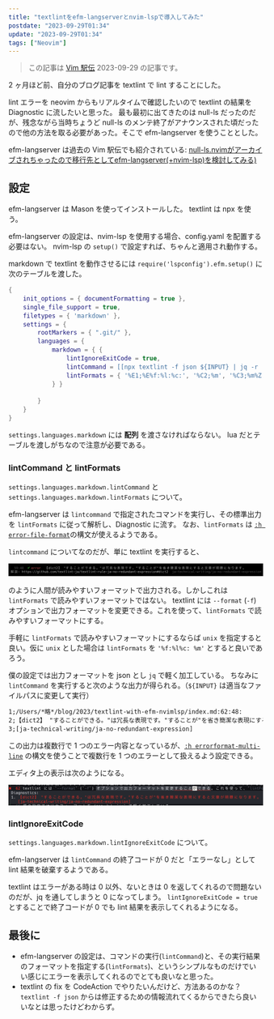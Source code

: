 ```yaml
---
title: "textlintをefm-langserverとnvim-lspで導入してみた"
postdate: "2023-09-29T01:34"
update: "2023-09-29T01:34"
tags: ["Neovim"]
---
```


> この記事は [Vim 駅伝](https://vim-jp.org/ekiden/) 2023-09-29 の記事です。

2 ヶ月ほど前、自分のブログ記事を textlint で lint することにした。

lint エラーを neovim からもリアルタイムで確認したいので textlint の結果を Diagnostic に流したいと思った。
最も最初に出てきたのは null-ls だったのだが、残念ながら当時ちょうど null-ls のメンテ終了がアナウンスされた頃だったので他の方法を取る必要があった。そこで efm-langserver を使うこととした。

efm-langserver は過去の Vim 駅伝でも紹介されている: [null-ls.nvimがアーカイブされちゃったので移行先としてefm-langserver(+nvim-lsp)を検討してみる)](https://zenn.dev/koralle/articles/c7f20d24904fa1)

## 設定

efm-langserver は Mason を使ってインストールした。
textlint は npx を使う。

efm-langserver の設定は、nvim-lsp を使用する場合、config.yaml を配置する必要はない。
nvim-lsp の `setup()` で設定すれば、ちゃんと適用され動作する。

markdown で textlint を動作させるには `require('lspconfig').efm.setup()` に次のテーブルを渡した。

```lua
{
    init_options = { documentFormatting = true },
    single_file_support = true,
    filetypes = { 'markdown' },
    settings = {
        rootMarkers = { ".git/" },
        languages = {
            markdown = { {
                lintIgnoreExitCode = true,
                lintCommand = [[npx textlint -f json ${INPUT} | jq -r '.[] | .filePath as $filePath | .messages[] | "1;\($filePath):\(.line):\(.column):\n2;\(.message | split("\n")[0])\n3;[\(.ruleId)]"']],
                lintFormats = { '%E1;%E%f:%l:%c:', '%C2;%m', '%C3;%m%Z' },
            } }

        }
    }
}
```

`settings.languages.markdown` には **配列** を渡さなければならない。
lua だとテーブルを渡しがちなので注意が必要である。

### lintCommand と lintFormats

`settings.languages.markdown.lintCommand` と `settings.languages.markdown.lintFormats` について。

efm-langserver は `lintcommand` で指定されたコマンドを実行し、その標準出力を `lintFormats` に従って解析し、Diagnostic に流す。
なお、`lintFormats` は [`:h error-file-format`](https://vim-jp.org/vimdoc-en/quickfix.html#error-file-format)の構文が使えるようである。

`lintcommand` についてなのだが、単に textlint を実行すると、

![rich-error](./rich-error.png)

のように人間が読みやすいフォーマットで出力される。しかしこれは `lintFormats` で読みやすいフォーマットではない。
textlint には `--format` (`-f`) オプションで出力フォーマットを変更できる。これを使って、`lintFormats` で読みやすいフォーマットにする。

手軽に `lintFormats` で読みやすいフォーマットにするならば `unix` を指定すると良い。仮に `unix` とした場合は `lintFormats` を `'%f:%l%c: %m'` とすると良いであろう。

僕の設定では出力フォーマットを json とし `jq` で軽く加工している。
ちなみに `lintCommand` を実行すると次のような出力が得られる。（`${INPUT}` は適当なファイルパスに変更して実行）

```txt
1;/Users/*略*/blog/2023/textlint-with-efm-nvimlsp/index.md:62:48:
2;【dict2】 "することができる。"は冗長な表現です。"することが"を省き簡潔な表現にすると文章が明瞭になります。
3;[ja-technical-writing/ja-no-redundant-expression]
```

この出力は複数行で 1 つのエラー内容となっているが、[`:h errorformat-multi-line`](https://vim-jp.org/vimdoc-en/quickfix.html#errorformat-multi-line) の構文を使うことで複数行を 1 つのエラーとして扱えるよう設定できる。

エディタ上の表示は次のようになる。

![hover](./hover.png)

### lintIgnoreExitCode

`settings.languages.markdown.lintIgnoreExitCode` について。

efm-langserver は `lintCommand` の終了コードが 0 だと「エラーなし」として lint 結果を破棄するようである。

textlint はエラーがある時は 0 以外、ないときは 0 を返してくれるので問題ないのだが、jq を通してしまうと 0 になってしまう。
`lintIgnoreExitCode = true` とすることで終了コードが 0 でも lint 結果を表示してくれるようになる。

## 最後に

- efm-langserver の設定は、コマンドの実行(`lintCommand`)と、その実行結果のフォーマットを指定する(`lintFormats`)、というシンプルなものだけでいい感じにエラーを表示してくれるのでとても良いなと思った。
- textlint の fix を CodeAction でやりたいんだけど、方法あるのかな？`textlint -f json` からは修正するための情報流れてくるからできたら良いいなとは思ったけどわからず。
